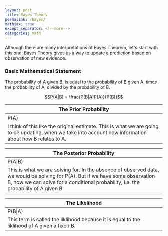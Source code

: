 ```yaml
---
layout: post
title: Bayes Theory
permalink: /bayes/
mathjax: true
except_separator: <!--more-->
categories: math
---
```


Although there are many interpretations of Bayes Theorem, let's start with this one: Bayes Theory gives us a way to update a prediction based on observation of new evidence. 

<!--more-->

### Basic Mathematical Statement

The probability of A given B, is equal to the probability of B given A, times the probability of A, divided by the probability of B. 

$$P(A|B) = \frac{P(B|A)P(A)}{P(B)}$$


| The Prior Probability
|- 
| P(A)
| I think of this like the original estimate. This is what we are going to be updating, when we take into account new information about how B relates to A. 


| The Posterior Probability
|- 
| P(A\|B)
| This is what we are solving for. In the absence of observed data, we would be solving for P(A). But if we have some observation B, now we can solve for a conditional probability, i.e. the probability of A given B. 


| The Likelihood
|- 
| P(B\|A)
| This term is called the liklihood because it is equal to the liklihood of A given a fixed B. 






